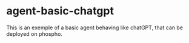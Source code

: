 # agent-basic-chatgpt
This is an exemple of a basic agent behaving like chatGPT, that can be deployed on phospho.
